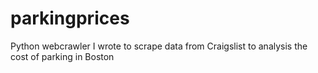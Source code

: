 # parkingprices
Python webcrawler I wrote to scrape data from Craigslist to analysis the cost of parking in Boston
